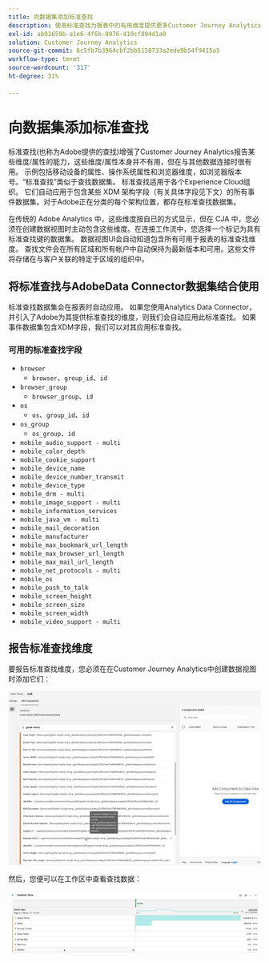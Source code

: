 ```yaml
---
title: 向数据集添加标准查找
description: 使用标准查找为报表中的有用维度提供更多Customer Journey Analytics。
exl-id: ab91659b-a1e6-4f6b-8976-410cf894d1a0
solution: Customer Journey Analytics
source-git-commit: 6c5fb7b3964cbf2bb5158733a2ede9b54f9415a5
workflow-type: tm+mt
source-wordcount: '317'
ht-degree: 31%

---
```


# 向数据集添加标准查找

标准查找(也称为Adobe提供的查找)增强了Customer Journey Analytics报告某些维度/属性的能力，这些维度/属性本身并不有用，但在与其他数据连接时很有用。 示例包括移动设备的属性、操作系统属性和浏览器维度，如浏览器版本号。“标准查找”类似于查找数据集。 标准查找适用于各个Experience Cloud组织。 它们自动应用于包含某些 XDM 架构字段（有关具体字段见下文）的所有事件数据集。对于Adobe正在分类的每个架构位置，都存在标准查找数据集。

在传统的 Adobe Analytics 中，这些维度按自已的方式显示，但在 CJA 中，您必须在创建数据视图时主动包含这些维度。在连接工作流中，您选择一个标记为具有标准查找键的数据集。 数据视图UI会自动知道包含所有可用于报表的标准查找维度。 查找文件会在所有区域和所有帐户中自动保持为最新版本和可用。这些文件将存储在与客户关联的特定于区域的组织中。

## 将标准查找与AdobeData Connector数据集结合使用

标准查找数据集会在报表时自动应用。 如果您使用Analytics Data Connector，并引入了Adobe为其提供标准查找的维度，则我们会自动应用此标准查找。 如果事件数据集包含XDM字段，我们可以对其应用标准查找。

### 可用的标准查找字段

* `browser`
   * `browser`、`group_id`、`id`
* `browser_group`
   * `browser_group`、`id`
* `os`
   * `os`、`group_id`、`id`
* `os_group`
   * `os_group`、`id`
* `mobile_audio_support - multi`
* `mobile_color_depth`
* `mobile_cookie_support`
* `mobile_device_name`
* `mobile_device_number_transmit`
* `mobile_device_type`
* `mobile_drm - multi`
* `mobile_image_support - multi`
* `mobile_information_services`
* `mobile_java_vm - multi`
* `mobile_mail_decoration`
* `mobile_manufacturer`
* `mobile_max_bookmark_url_length`
* `mobile_max_browser_url_length`
* `mobile_max_mail_url_length`
* `mobile_net_protocols - multi`
* `mobile_os`
* `mobile_push_to_talk`
* `mobile_screen_height`
* `mobile_screen_size`
* `mobile_screen_width`
* `mobile_video_support - multi`

## 报告标准查找维度

要报告标准查找维度，您必须在在Customer Journey Analytics中创建数据视图时添加它们：

![](assets/global-lookup.png)

然后，您便可以在工作区中查看查找数据：

![](assets/gl-reporting.png)
